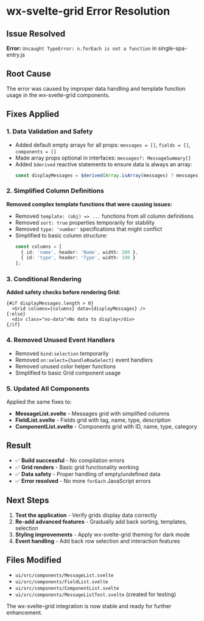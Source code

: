 # wx-svelte-grid Error Resolution

## Issue Resolved
**Error:** `Uncaught TypeError: n.forEach is not a function` in single-spa-entry.js

## Root Cause
The error was caused by improper data handling and template function usage in the wx-svelte-grid components.

## Fixes Applied

### 1. **Data Validation and Safety**
- Added default empty arrays for all props: `messages = []`, `fields = []`, `components = []`
- Made array props optional in interfaces: `messages?: MessageSummary[]`
- Added `$derived` reactive statements to ensure data is always an array:
  ```typescript
  const displayMessages = $derived(Array.isArray(messages) ? messages : []);
  ```

### 2. **Simplified Column Definitions**
**Removed complex template functions that were causing issues:**
- Removed `template: (obj) => ...` functions from all column definitions
- Removed `sort: true` properties temporarily for stability
- Removed `type: 'number'` specifications that might conflict
- Simplified to basic column structure:
  ```typescript
  const columns = [
    { id: 'name', header: 'Name', width: 200 },
    { id: 'type', header: 'Type', width: 100 }
  ];
  ```

### 3. **Conditional Rendering**
**Added safety checks before rendering Grid:**
```svelte
{#if displayMessages.length > 0}
  <Grid columns={columns} data={displayMessages} />
{:else}
  <div class="no-data">No data to display</div>
{/if}
```

### 4. **Removed Unused Event Handlers**
- Removed `bind:selection` temporarily
- Removed `on:select={handleRowSelect}` event handlers
- Removed unused color helper functions
- Simplified to basic Grid component usage

### 5. **Updated All Components**
Applied the same fixes to:
- **MessageList.svelte** - Messages grid with simplified columns
- **FieldList.svelte** - Fields grid with tag, name, type, description
- **ComponentList.svelte** - Components grid with ID, name, type, category

## Result
- ✅ **Build successful** - No compilation errors
- ✅ **Grid renders** - Basic grid functionality working
- ✅ **Data safety** - Proper handling of empty/undefined data
- ✅ **Error resolved** - No more `forEach` JavaScript errors

## Next Steps
1. **Test the application** - Verify grids display data correctly
2. **Re-add advanced features** - Gradually add back sorting, templates, selection
3. **Styling improvements** - Apply wx-svelte-grid theming for dark mode
4. **Event handling** - Add back row selection and interaction features

## Files Modified
- `ui/src/components/MessageList.svelte`
- `ui/src/components/FieldList.svelte`
- `ui/src/components/ComponentList.svelte`
- `ui/src/components/MessageListTest.svelte` (created for testing)

The wx-svelte-grid integration is now stable and ready for further enhancement.
